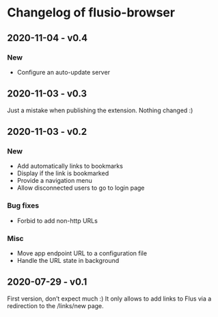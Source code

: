# Changelog of flusio-browser

## 2020-11-04 - v0.4

### New

- Configure an auto-update server

## 2020-11-03 - v0.3

Just a mistake when publishing the extension. Nothing changed :)

## 2020-11-03 - v0.2

### New

- Add automatically links to bookmarks
- Display if the link is bookmarked
- Provide a navigation menu
- Allow disconnected users to go to login page

### Bug fixes

- Forbid to add non-http URLs

### Misc

- Move app endpoint URL to a configuration file
- Handle the URL state in background

## 2020-07-29 - v0.1

First version, don’t expect much :) It only allows to add links to Flus via a
redirection to the /links/new page.
